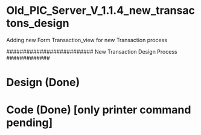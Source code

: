 # Old_PIC_Server_V_1.1.4_new_transactons_design


Adding new Form Transaction_view for new Transaction process

########################## New Transaction Design Process #############

# Design (Done)

# Code (Done) [only printer command pending]
